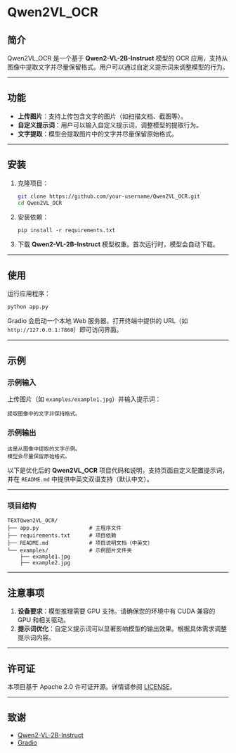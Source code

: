 # Qwen2VL_OCR

## 简介

Qwen2VL_OCR 是一个基于 **Qwen2-VL-2B-Instruct** 模型的 OCR 应用，支持从图像中提取文字并尽量保留格式。用户可以通过自定义提示词来调整模型的行为。

---

## 功能

- **上传图片**：支持上传包含文字的图片（如扫描文档、截图等）。
- **自定义提示词**：用户可以输入自定义提示词，调整模型的提取行为。
- **文字提取**：模型会提取图片中的文字并尽量保留原始格式。

---

## 安装

1. 克隆项目：
   ```bash
   git clone https://github.com/your-username/Qwen2VL_OCR.git
   cd Qwen2VL_OCR

1. 安装依赖：

   ```
   pip install -r requirements.txt
   ```

2. 下载 **Qwen2-VL-2B-Instruct** 模型权重。首次运行时，模型会自动下载。

------

## 使用

运行应用程序：

```
python app.py
```

Gradio 会启动一个本地 Web 服务器。打开终端中提供的 URL（如 `http://127.0.0.1:7860`）即可访问界面。

------

## 示例

### 示例输入

上传图片（如 `examples/example1.jpg`）并输入提示词：

```
提取图像中的文字并保持格式。
```

### 示例输出

```
这是从图像中提取的文字示例。
模型会尽量保留原始格式。
```

以下是优化后的 **Qwen2VL_OCR** 项目代码和说明，支持页面自定义配置提示词，并在 `README.md` 中提供中英文双语支持（默认中文）。

------

### **项目结构**

```
TEXTQwen2VL_OCR/
├── app.py                # 主程序文件
├── requirements.txt      # 项目依赖
├── README.md             # 项目说明文档（中英文）
└── examples/             # 示例图片文件夹
    ├── example1.jpg
    ├── example2.jpg
```

------

## 注意事项

1. **设备要求**：模型推理需要 GPU 支持。请确保您的环境中有 CUDA 兼容的 GPU 和相关驱动。
2. **提示词优化**：自定义提示词可以显著影响模型的输出效果。根据具体需求调整提示词内容。

------

## 许可证

本项目基于 Apache 2.0 许可证开源。详情请参阅 [LICENSE](LICENSE)。

------

## 致谢

- [Qwen2-VL-2B-Instruct](https://huggingface.co/Qwen/Qwen2-VL-2B-Instruct)
- [Gradio](https://gradio.app/)
